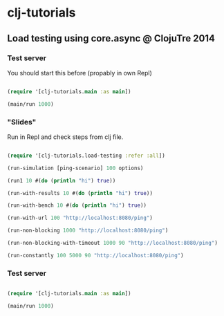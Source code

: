clj-tutorials
=============

## Load testing using core.async @ ClojuTre 2014

### Test server

You should start this before (propably in own Repl)

```clojure

(require '[clj-tutorials.main :as main])

(main/run 1000)

```

### "Slides"


Run in Repl and check steps from clj file.


```clojure

(require '[clj-tutorials.load-testing :refer :all])

(run-simulation [ping-scenario] 100 options)

(run1 10 #(do (println "hi") true))

(run-with-results 10 #(do (println "hi") true))

(run-with-bench 10 #(do (println "hi") true))

(run-with-url 100 "http://localhost:8080/ping")

(run-non-blocking 1000 "http://localhost:8080/ping")

(run-non-blocking-with-timeout 1000 90 "http://localhost:8080/ping")

(run-constantly 100 5000 90 "http://localhost:8080/ping")

```


### Test server

```clojure

(require '[clj-tutorials.main :as main])

(main/run 1000)

```

